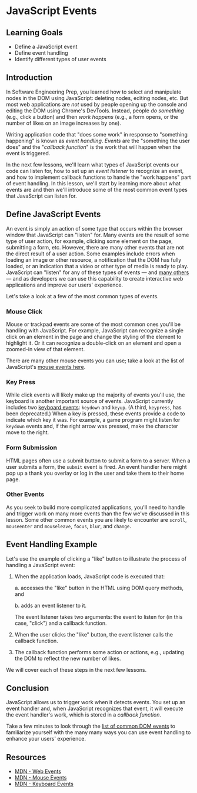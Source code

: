 # JavaScript Events

## Learning Goals

* Define a JavaScript event
* Define event handling
* Identify different types of user events

## Introduction

In Software Engineering Prep, you learned how to select and manipulate nodes in
the DOM using JavaScript: deleting nodes, editing nodes, etc. But most web
applications are _not_ used by people opening up the console and editing the DOM
using Chrome's DevTools. Instead, people _do something_ (e.g., click a button)
and then _work happens_ (e.g., a form opens, or the number of likes on an image
increases by one).

Writing application code that "does some work" in response to "something
happening" is known as _event handling_. _Events_ are the "something the user
does" and the "_callback function_" is the work that will happen when the event
is triggered.

In the next few lessons, we'll learn what types of JavaScript events our code
can listen for, how to set up an _event listener_ to recognize an event, and how
to implement callback functions to handle the "work happens" part of event
handling. In this lesson, we'll start by learning more about what events are and
then we'll introduce some of the most common event types that JavaScript can
listen for.

## Define JavaScript Events

An event is simply an action of some type that occurs within the browser window
that JavaScript can "listen" for. Many events are the result of some type of
user action, for example, clicking some element on the page, submitting a form,
etc. However, there are many other events that are not the direct result of a
user action. Some examples include errors when loading an image or other
resource, a notification that the DOM has fully loaded, or an indication that a
video or other type of media is ready to play. JavaScript can "listen" for any
of these types of events — and [many others][list] — and as developers we can
use this capability to create interactive web applications and improve our
users' experience.

Let's take a look at a few of the most common types of events.

### Mouse Click

Mouse or trackpad events are some of the most common ones you'll be handling
with JavaScript. For example, JavaScript can recognize a single click
on an element in the page and change the styling of the element to highlight it.
Or it can recognize a double-click on an element and open a zoomed-in view of
that element.

There are many other mouse events you can use; take a look at the list of
JavaScript's [mouse events here][mouse].

### Key Press

While click events will likely make up the majority of events you'll use, the
keyboard is another important source of events. JavaScript currently includes
two [keyboard events][keyboard]: `keydown` and `keyup`. (A third, `keypress`,
has been deprecated.) When a key is pressed, these events provide a code to
indicate which key it was. For example, a game program might listen for
`keydown` events and, if the right arrow was pressed, make the character move to
the right.

### Form Submission

HTML pages often use a submit button to submit a form to a server. When a user
submits a form, the `submit` event is fired. An event handler here might pop up
a thank you overlay or log in the user and take them to their home page.

### Other Events

As you seek to build more complicated applications, you'll need to handle and
trigger work on many more events than the few we've discussed in this lesson.
Some other common events you are likely to encounter are `scroll`, `mouseenter`
and `mouseleave`, `focus`, `blur`,  and `change`.

## Event Handling Example

Let's use the example of clicking a "like" button to illustrate the process of
handling a JavaScript event:

1. When the application loads, JavaScript code is executed that:

   a. accesses the "like" button in the HTML using DOM query methods, and

   b. adds an event listener to it.

   The event listener takes two arguments: the event to listen for (in this
   case, "click") and a callback function.

2. When the user clicks the "like" button, the event listener calls the callback
   function.
3. The callback function performs some action or actions, e.g., updating the DOM
   to reflect the new number of likes.

We will cover each of these steps in the next few lessons.

## Conclusion

JavaScript allows us to trigger work when it detects events. You set up an event
handler and, when JavaScript recognizes that event, it will execute the event
handler's work, which is stored in a _callback function_.

Take a few minutes to look through the [list of common DOM events][list] to
familiarize yourself with the many many ways you can use event handling to
enhance your users' experience.

## Resources

* [MDN - Web Events][MDN]
* [MDN - Mouse Events][mouse]
* [MDN - Keyboard Events][keyboard]

[mouse]: https://developer.mozilla.org/en-US/docs/Web/API/Element#mouse_events
[keyboard]: https://developer.mozilla.org/en-US/docs/Web/API/Element#keyboard_events
[list]: https://www.w3schools.com/jsref/dom_obj_event.asp
[MDN]: https://developer.mozilla.org/en-US/docs/Web/Events

